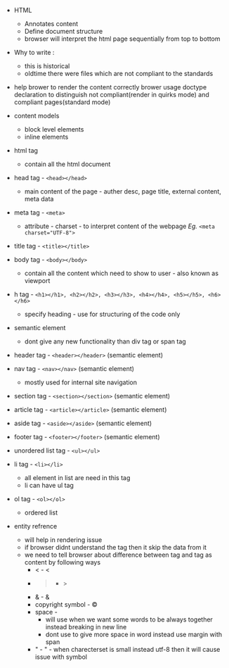 - HTML
    - Annotates content
    - Define document structure
    - browser will interpret the html page sequentially from top to bottom

- Why to write <!doctype html>:
    - this is historical
    - oldtime there were files which are not compliant to the standards
- help brower to render the content correctly brower usage doctype declaration to distinguish not compliant(render in quirks mode) and compliant pages(standard mode)

- content models
    - block level elements
    - inline elements
- html tag
    - contain all the html document

- head tag - `<head></head>`
    - main content of the page - auther desc, page title, external content, meta data
- meta tag - `<meta>`
    - attribute - charset - to interpret content of the webpage
    _Eg._
    `<meta charset="UTF-8">`

- title tag - `<title></title>`

- body tag - `<body></body>`
    - contain all the content which need to show to user - also known as viewport

- h tag - `<h1></h1>, <h2></h2>, <h3></h3>, <h4></h4>, <h5></h5>, <h6></h6>`
    - specify heading - use for structuring of the code only

- semantic element
    - dont give any new functionality than div tag or span tag
- header tag - `<header></header>` (semantic element)

- nav tag - `<nav></nav>` (semantic element)
    - mostly used for internal site navigation

- section tag - `<section></section>` (semantic element)
- article tag - `<article></article>` (semantic element)
- aside tag - `<aside></aside>` (semantic element)
- footer tag - `<footer></footer>` (semantic element)
- unordered list tag - `<ul></ul>`
- li tag - `<li></li>`
    - all element in list are need in this tag
    - li can have ul tag
- ol tag - `<ol></ol>`
    - ordered list

- entity refrence
    - will help in rendering issue
    - if browser didnt understand the tag then it skip the data from it
    - we need to tell browser about difference between tag and tag as content by following ways
        - < - &lt;
        - > - &gt;
        - & - &amp;
        - copyright symbol - &copy;
        - space - &nbsp; 
            - will use when we want some words to be always together instead breaking in new line
            - dont use to give more space in word instead use margin with span
        - " - &quot; - when charecterset is small instead utf-8 then it will cause issue with symbol